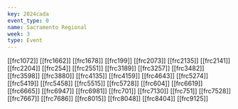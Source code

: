 ```yaml
---
key: 2024cada
event_type: 0
name: Sacramento Regional
week: 3
type: Event
---
```

[[frc1072]]
[[frc1662]]
[[frc1678]]
[[frc199]]
[[frc2073]]
[[frc2135]]
[[frc2141]]
[[frc2204]]
[[frc254]]
[[frc2551]]
[[frc3189]]
[[frc3257]]
[[frc3482]]
[[frc3598]]
[[frc3880]]
[[frc4135]]
[[frc4159]]
[[frc4643]]
[[frc5274]]
[[frc5419]]
[[frc5458]]
[[frc5515]]
[[frc5728]]
[[frc604]]
[[frc6619]]
[[frc6665]]
[[frc6947]]
[[frc6981]]
[[frc701]]
[[frc7130]]
[[frc751]]
[[frc7528]]
[[frc7667]]
[[frc7686]]
[[frc8015]]
[[frc8048]]
[[frc8404]]
[[frc9125]]
